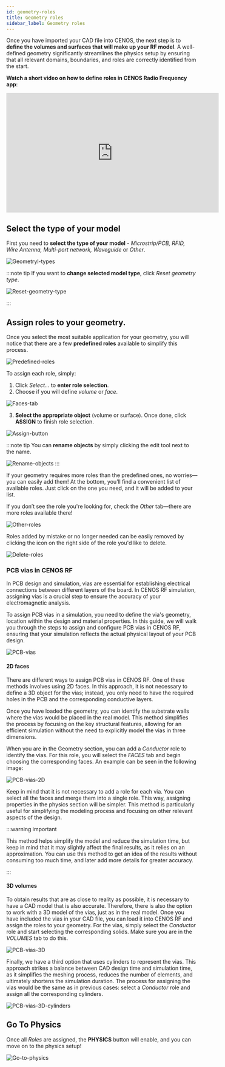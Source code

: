 ```yaml
---
id: geometry-roles
title: Geometry roles
sidebar_label: Geometry roles
---
```


Once you have imported your CAD file into CENOS, the next step is to **define the volumes and surfaces that will make up your RF model**. A well-defined geometry significantly streamlines the physics setup by ensuring that all relevant domains, boundaries, and roles are correctly identified from the start.


**Watch a short video on how to define roles in CENOS Radio Frequency app**:

<p align="center">

<iframe width="560" height="315" src="https://www.youtube.com/embed/COWEdo17b8I?list=PLtRpbWakrmMf29rhPnm0bxjosBow-nM8q" title="CENOS Antenna Design - Geometry roles" frameborder="0" allow="accelerometer; autoplay; clipboard-write; encrypted-media; gyroscope; picture-in-picture" allowfullscreen></iframe>

</p>



## Select the type of your model
First you need to **select the type of your model** - _Microstrip/PCB, RFID, Wire Antenna, Multi-port network, Waveguide_ or _Other_.

![Geometryl-types](assets/roles/1_Applications.png)

:::note tip
If you want to **change selected model type**, click *Reset geometry type*.

<p align="center">

![Reset-geometry-type](assets/roles/2_Reset-application.png)

</p>
:::



## Assign roles to your geometry.
Once you select the most suitable application for your geometry, you will notice that there are a few **predefined roles** available to simplify this process.

<p align="center">

![Predefined-roles](assets/roles/3_Predefined-roles.png)

</p>

To assign each role, simply:
 1. Click *Select...* to **enter role selection**.
 2. Choose if you will define *volume* or *face*.

<p align="center">

![Faces-tab](assets/roles/4_Faces-tab.png)

</p>

 3. **Select the appropriate object** (volume or surface). Once done, click **ASSIGN** to finish role selection.

<p align="center">

![Assign-button](assets/roles/5_Assign-button.png)

</p>

:::note tip
You can **rename objects** by simply clicking the edit tool next to the name.

![Rename-objects](assets/roles/6_Rename-objects.png)
:::

If your geometry requires more roles than the predefined ones, no worries—you can easily add them! At the bottom, you’ll find a convenient list of available roles. Just click on the one you need, and it will be added to your list.

If you don’t see the role you're looking for, check the *Other* tab—there are more roles available there!

<p align="center">

![Other-roles](assets/roles/Other-roles.gif)

</p>

Roles added by mistake or no longer needed can be easily removed by clicking the icon on the right side of the role you'd like to delete.

<p align="center">

![Delete-roles](assets/roles/7_Delete-role.png)

</p>


### PCB vias in CENOS RF
In PCB design and simulation, vias are essential for establishing electrical connections between different layers of the board. In CENOS RF simulation, assigning vias is a crucial step to ensure the accuracy of your electromagnetic analysis.

To assign PCB vias in a simulation, you need to define the via's geometry, location within the design and material properties. In this guide, we will walk you through the steps to assign and configure PCB vias in CENOS RF, ensuring that your simulation reflects the actual physical layout of your PCB design.

<p align="center">

![PCB-vias](assets/roles/8_vias.png)

</p>


#### 2D faces
There are different ways to assign PCB vias in CENOS RF. One of these methods involves using 2D faces. In this approach, it is not necessary to define a 3D object for the vias; instead, you only need to have the required holes in the PCB and the corresponding conductive layers.

Once you have loaded the geometry, you can identify the substrate walls where the vias would be placed in the real model. This method simplifies the process by focusing on the key structural features, allowing for an efficient simulation without the need to explicitly model the vias in three dimensions.

When you are in the Geometry section, you can add a *Conductor* role to identify the vias. For this role, you will select the *FACES* tab and begin choosing the corresponding faces. An example can be seen in the following image:

<p align="center">

![PCB-vias-2D](assets/roles/9_vias_2D.png)

</p>

Keep in mind that it is not necessary to add a role for each via. You can select all the faces and merge them into a single role. This way, assigning properties in the physics section will be simpler. This method is particularly useful for simplifying the modeling process and focusing on other relevant aspects of the design.

:::warning important

This method helps simplify the model and reduce the simulation time, but keep in mind that it may slightly affect the final results, as it relies on an approximation. You can use this method to get an idea of the results without consuming too much time, and later add more details for greater accuracy.

:::

#### 3D volumes
To obtain results that are as close to reality as possible, it is necessary to have a CAD model that is also accurate. Therefore, there is also the option to work with a 3D model of the vias, just as in the real model. Once you have included the vias in your CAD file, you can load it into CENOS RF and assign the roles to your geometry. For the vias, simply select the *Conductor* role and start selecting the corresponding solids. Make sure you are in the *VOLUMES* tab to do this.

<p align="center">

![PCB-vias-3D](assets/roles/10_vias_3D.png)

</p>

Finally, we have a third option that uses cylinders to represent the vias. This approach strikes a balance between CAD design time and simulation time, as it simplifies the meshing process, reduces the number of elements, and ultimately shortens the simulation duration. The process for assigning the vias would be the same as in previous cases: select a *Conductor* role and assign all the corresponding cylinders.

<p align="center">

![PCB-vias-3D-cylinders](assets/roles/11_vias_cylinders.png)

</p>



## Go To Physics

Once all *Roles* are assigned, the **PHYSICS** button will enable, and you can move on to the physics setup!

<p align="center">

![Go-to-physics](assets/roles/12_Go-to-physics.png)

</p>

